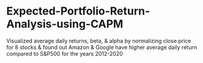 # Expected-Portfolio-Return-Analysis-using-CAPM
Visualized average daily returns, beta, &amp; alpha by normalizing close price for 8 stocks &amp; found out Amazon &amp; Google have higher average daily return compared to S&amp;P500 for the years 2012-2020
